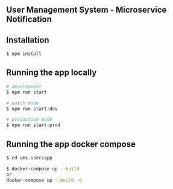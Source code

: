 ## User Management System - Microservice Notification

## Installation

```bash
$ npm install
```

## Running the app locally

```bash
# development
$ npm run start

# watch mode
$ npm run start:dev

# production mode
$ npm run start:prod
```

## Running the app docker compose

```bash
$ cd ums.user/app

$ docker-compose up --build 
or 
docker-compose up --build -d
```
